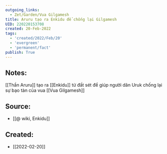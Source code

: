 ```yaml
---
outgoing_links:
  - Zet/Garden/Vua Gilgamesh
title: Aruru tạo ra Enkidu để chống lại Gilgamesh
UID: 220220153708
created: 20-Feb-2022
tags:
  - 'created/2022/Feb/20'
  - 'evergreen'
  - 'permanent/fact'
publish: True
---
```

## Notes:
[[Thần Aruru]] tạo ra [[Enkidu]] từ đất sét để giúp người dân Uruk chống lại sự bạo tàn của vua [[Vua Gilgamesh]]

## Source:
- [[@ wiki, Enkidu]]


## Created:
- [[2022-02-20]]
